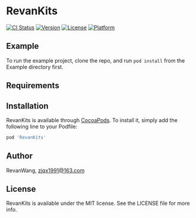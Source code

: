 # RevanKits

[![CI Status](https://img.shields.io/travis/RevanWang/RevanKits.svg?style=flat)](https://travis-ci.org/RevanWang/RevanKits)
[![Version](https://img.shields.io/cocoapods/v/RevanKits.svg?style=flat)](https://cocoapods.org/pods/RevanKits)
[![License](https://img.shields.io/cocoapods/l/RevanKits.svg?style=flat)](https://cocoapods.org/pods/RevanKits)
[![Platform](https://img.shields.io/cocoapods/p/RevanKits.svg?style=flat)](https://cocoapods.org/pods/RevanKits)

## Example

To run the example project, clone the repo, and run `pod install` from the Example directory first.

## Requirements

## Installation

RevanKits is available through [CocoaPods](https://cocoapods.org). To install
it, simply add the following line to your Podfile:

```ruby
pod 'RevanKits'
```

## Author

RevanWang, zjqx1991@163.com

## License

RevanKits is available under the MIT license. See the LICENSE file for more info.
